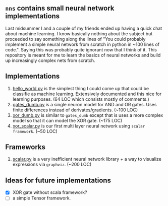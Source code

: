 ## `nns` contains small neural network implementations

Last midsummer I and a couple of my friends ended up having a quick chat about
machine learning. I know basically nothing about the subject but proceeded
to say something along the lines of "You could probably implement a simple neural
network from scratch in python in ~100 lines of code.". Saying this was probably
quite ignorant now that I think of it. This repository is meant for me to learn
the basics of neural networks and build up increasingly complex nets from scratch.

## Implementations

1. [hello_world.py](./hello_world.py) is the simplest thing I could come up that could be classifie as machine learning.
   Extensively documented and this nice for learning purposes. (64 LOC which consists mostly of comments.)
2. [gates_dumb.py](./gates_dumb.py) is a single neuron model for AND and OR gates. Uses finite differences
   instead of derivates/gradients. (~100 LOC)
4. [xor_dumb.py](./xor_dumb.py) is similar to `gates_dumb` except that is uses a more complex model
   so that it can model the XOR gate. (~175 LOC)
4. [xor_scalar.py](./xor_scalar.py) is our first multi layer neural network using `scalar framework`. (~50 LOC)

## Frameworks

1. [scalar.py](./scalar.py) is a very inefficient neural network library + a way to visualize
   expressions via `graphviz`. (~200 LOC)

## Ideas for future implementations

- [x] XOR gate without scala framework?
- [ ] a simple Tensor framework.
